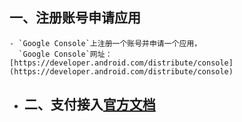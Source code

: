 ## 一、注册账号申请应用
	- `Google Console`上注册一个账号并申请一个应用，
	  `Google Console`网址：[https://developer.android.com/distribute/console](https://developer.android.com/distribute/console)
- ## 二、支付接入[官方文档]([https://developer.android.com/google/play/billing/integrate#java](https://developer.android.com/google/play/billing/integrate#java))